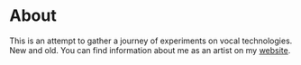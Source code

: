 # About

This is an attempt to gather a journey of experiments on vocal technologies. New and old.
You can find information about me as an artist on my [website]([https://guides.github.com/features/mastering-markdown/](https://agustingenoud.cc/)).

